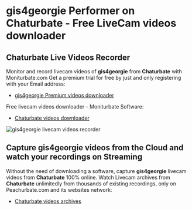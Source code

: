 # gis4georgie Performer on Chaturbate - Free LiveCam videos downloader

## Chaturbate Live Videos Recorder

Monitor and record livecam videos of **gis4georgie** from **Chaturbate** with Moniturbate.com
Get a premium trial for free by just and only registering with your Email address:
* [gis4georgie Premium videos downloader](https://moniturbate.com/request-demo-licence-key.html)

Free livecam videos downloader - Moniturbate Software:
* [Chaturbate videos downloader](https://moniturbate.com/moniturbate-download-software.html)

![gis4georgie livecam videos recorder](https://peachurnet.com/templates/moniturbate-software.png)


## Capture gis4georgie videos from the Cloud and watch your recordings on Streaming

Without the need of downloading a software, capture **gis4georgie** livecam videos from **Chaturbate** 100% online.
Watch Livecam archives from **Chaturbate** unlimitedly from thousands of existing recordings, only on Peachurbate.com and its websites network:
* [Chaturbate videos archives](https://peachurnet.com/)